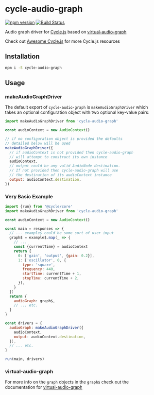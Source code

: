 # cycle-audio-graph

[![npm version](https://badge.fury.io/js/cycle-audio-graph.svg)](https://badge.fury.io/js/cycle-audio-graph)
[![Build Status](https://travis-ci.org/benji6/cycle-audio-graph.svg)](https://travis-ci.org/benji6/cycle-audio-graph)

Audio graph driver for [Cycle.js](https://github.com/cyclejs) based on [virtual-audio-graph](https://github.com/benji6/virtual-audio-graph)

Check out [Awesome Cycle.js](https://github.com/vic/awesome-cyclejs) for more Cycle.js resources

## Installation

```bash
npm i -S cycle-audio-graph
```

## Usage

### makeAudioGraphDriver

The default export of `cycle-audio-graph` is `makeAudioGraphDriver` which takes an optional configuration object with two optional key-value pairs:

```javascript
import makeAudioGraphDriver from 'cycle-audio-graph'

const audioContext = new AudioContext()

// if no configuration object is provided the defaults
// detailed below will be used
makeAudioGraphDriver({
  // if audioContext is not provided then cycle-audio-graph
  // will attempt to construct its own instance
  audioContext,
  // output could be any valid AudioNode destination.
  // If not provided then cycle-audio-graph will use
  // the destination of its audioContext instance
  output: audioContext.destination,
})

```

### Very Basic Example

```javascript
import {run} from '@cycle/core'
import makeAudioGraphDriver from 'cycle-audio-graph'

const audioContext = new AudioContext()

const main = responses => {
  // ... example$ could be some sort of user input
  graph$ = example$.map(_ => {
    // ...
    const {currentTime} = audioContext
    return {
      0: ['gain', 'output', {gain: 0.2}],
      1: ['oscillator', 0, {
        type: 'square',
        frequency: 440,
        startTime: currentTime + 1,
        stopTime: currentTime + 2,
      }],
    }
  })
  return {
    audioGraph: graph$,
    // ... etc.
  }
}

const drivers = {
  audioGraph: makeAudioGraphDriver({
    audioContext,
    output: audioContext.destination,
  }),
  // ... etc.
}

run(main, drivers)
```

### virtual-audio-graph

For more info on the `graph` objects in the `graph$` check out the documentation for [virtual-audio-graph](https://github.com/benji6/virtual-audio-graph)
